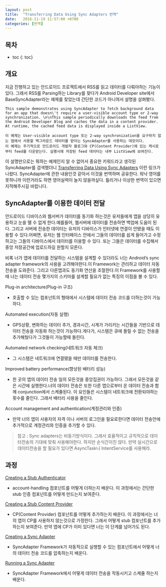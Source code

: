```yaml
---
layout: post
title:  "Transferring Data Using Sync Adapters 번역"
date:   2016-11-19 11:57:00 +0700
categories: [번역]
---
```

## 목차

* toc
{: toc}

## 개요
지금 진행하고 있는 안드로이드 프로젝트에서 RSS를 읽고 데이터를 다뤄야하는 기능이있다. 그래서 RSS를 Parsing하는 Library를 찾다가 Android Developer site에서 BaseSyncAdapter라는 예제를 찾았는데 간단한 코드가 아니여서 설명을 살펴봤다.

```
This sample demonstrates using SyncAdapter to fetch background data for an app that doesn\'t require a user-visible account type or 2-way synchronization. \n\nThis sample periodically downloads the feed from the Android Developer Blog and caches the data in a content provider. At runtime, the cached feed data is displayed inside a ListView.
```
```
이 예제는 User-visible account type 또는 2-way synchronization을 요구하지 않는 앱에서 사용할 백그라운드 데이터를 받아는 SyncAdapter를 사용하는 데모이다.
이 예제는 주기적으로 안드로이드 개발자 블로그와 CP(Content Provider)에 있는 캐시로부터 feed를 다운받는다. 실행시에 저장된 feed 데이터는 내부 ListView에 보여진다.
```

이 설명만으로는 뭐하는 예제인지 알 수 없어서 중요한 키워드라고 생각된 SyncAdapter를 검색했더니 [Transferring Data Using Sync Adapters](https://developer.android.com/training/sync-adapters/index.html) 이런 링크가 나왔다. SyncAdapter에 관한 내용인것 같아서 이것을 번역하며 공유한다. 워낙 영어를 못하니까 이런거라도 하면 영어실력이 늘지 않을까싶다. 틀리거나 이상한 번역이 있으면 지적해주시길 바랍니다.

## SyncAdapter를 이용한 데이터 전달
안드로이드 디바이스와 웹서버가 데이터를 동기화 하는것은 유저들에게 앱을 상당히 유용하고 눈을 뗄 수 없게 한다.예를들어, 웹서버에 데이터를 전송하면 백업에 도움이 된다. 그리고 서버에  전송한 데이터는 유저의 디바이스가 인터넷에 연결이 안됐을 때도 이용할 수 있다.어쩌면, 유저는 웹 인터페이스 안에서 그들의 데이터를 쉽게 들어가고 수정하고는 그들의 디바이스에서 데이터를 이용할 수 있다. 또는 그들은 데이터를 수집해서 중앙 저장공간에 업로드하길 원할지 모른다.

비록 너가 앱에 데이터를 전달하는 시스템을 설계할 수 있더라도 너는 Android’s sync adapter framework의 사용을 고려해야한다.이 Framework는 관리하고 데이터 자동전송을 도와준다. 그리고 다른앱과도 동기화 연산을 조절한다.이 Framework를 사용할때 너는 데이터 전송 몇가지의 스키마를 설계할 필요가 없는 특징의 이점을 볼 수 있다. 


Plug-in architecture(Plug-in 구조)

*   호출할 수 있는 컴포넌트의 형태에서 시스템에 데이터 전송 코드를 더하는것이 가능하다.

Automated execution(자동 실행)

* GPS상황, 변화하는 데이터 추가, 경과시간, 시계가 가리키는 시간들을 기반으로 데이터 전송을 자동화 하는것이 가능하다.게다가, 시스템은 큐에 돌릴 수 없는 전송을 추가해뒀다가 그것들이 가능할때 돌린다. 

Automated network checking(네트워크 자동 체크)

*   그 시스템은 네트워크에 연결됐을 때만 데이터를 전송한다.

Improved battery performance(향상된 배터리 성능)

*   한 곳의 앱의 데이터 전송 일의 모든것을 중앙집권이 가능하다. 그래서 모든것을 같은 시간에 실행한다.너의 데이터 전송은 또한 다른 앱으로부터 온 데이터 전송과 함께 conjunction에서 스케쥴된다. 이 요인들은 시스템이 네트워크에 전환되야하는 횟수를 줄인다. 그래서 배터리 사용을 줄인다.

Account management and authentication(계정관리와 인증)

*   만약 너의 앱이 사용자의 자격 이나 서버의 로그인을 필요로한다면 데이터 전송안에 추가적으로 계정관리와 인증을 추가할 수 있다. 

> 참고 : Sync adapters는 비동기방식이다. 그래서 효율적이고 규칙적으로 데이터전송의 기대에 맞춰 사용해야한다. 하지만 순식간이진 않다. 만약 실시간으로 데이터전송을 할 필요가 있다면 AsyncTask나 IntentService를 사용해라.

## 과정
[Creating a Stub Authenticator][Creating a Stub Authenticator]

*   account-handling 컴포넌트를 어떻게 더하는지 배운다. 이 과정에서는 간단한 stub 인증 컴포넌트를 어떻게 만드는지 보여준다. 

[Creating a Stub Content Provider][Creating a Stub Content Provider]

*   CP(Content Provider) 컴포넌트를 어떻게 추가하는지 배운다. 이 과정에서는 너의 앱이 CP를 사용하지 않는것으로 가정한다. 그래서 어떻게 stub 컴포넌트를 추가하는지 보여준다. 만약 앱에 CP가 이미 있다면 너는 이 단계를 넘어가도 된다.

[Creating a Sync Adapter][Creating a Sync Adapter]

*   SyncAdapter Framework가 자동적으로 실행할 수 있는 컴포넌트에서 어떻게 너의 데이터 전송 코드를 압축하는지 배운다.

[Running a Sync Adapter][Running a Sync Adapter]

*   SyncAdapter Framework에서 어떻게 데이터 전송을 작동시키고 스케쥴 하는지 배운다.

[Creating a Stub Authenticator]: https://developer.android.com/training/sync-adapters/creating-authenticator.html
[Creating a Stub Content Provider]: https://developer.android.com/training/sync-adapters/creating-stub-provider.html
[Creating a Sync Adapter]: https://developer.android.com/training/sync-adapters/creating-sync-adapter.html
[Running a Sync Adapter]: https://developer.android.com/training/sync-adapters/running-sync-adapter.html